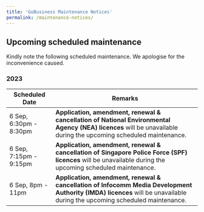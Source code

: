 ```yaml
---
title: 'GoBusiness Maintenance Notices'
permalink: /maintenance-notices/
---
```


## Upcoming scheduled maintenance

Kindly note the following scheduled maintenance. We apologise for the inconvenience caused.

### 2023 

| **Scheduled Date** | **Remarks** | 
| ------  |------------------|  
| 6 Sep, 6:30pm - 8:30pm | **Application, amendment, renewal & cancellation of National Environmental Agency (NEA) licences** will be unavailable during the upcoming scheduled maintenance. | 
| 6 Sep, 7:15pm - 9:15pm | **Application, amendment, renewal & cancellation of Singapore Police Force (SPF) licences** will be unavailable during the upcoming scheduled maintenance. | 
| 6 Sep, 8pm - 11pm | **Application, amendment, renewal & cancellation of Infocomm Media Development Authority (IMDA) licences** will be unavailable during the upcoming scheduled maintenance. | 


<script src="/jquery/jquery.min.js"></script>
<script src="/jquery/resize-tables.js"></script>

